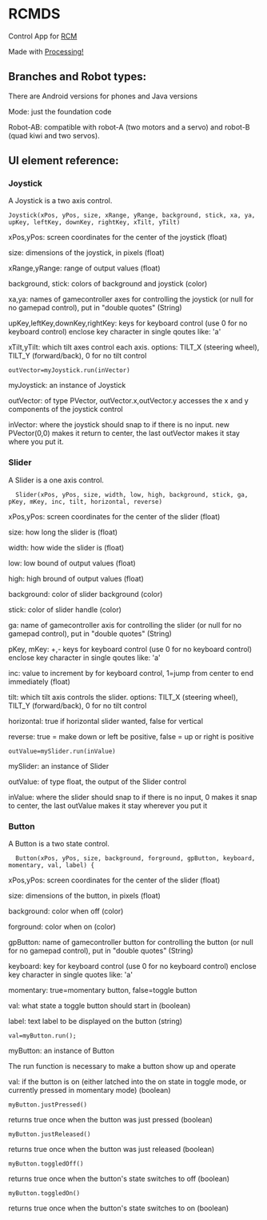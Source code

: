 # RCMDS
Control App for [RCM](https://github.com/rcmgames/rcm)

Made with [Processing!](https://www.processing.org/reference)

## Branches and Robot types:
There are Android versions for phones and Java versions

Mode: just the foundation code

Robot-AB: compatible with robot-A (two motors and a servo) and robot-B (quad kiwi and two servos).



## UI element reference:
### Joystick
A Joystick is a two axis control.
```
Joystick(xPos, yPos, size, xRange, yRange, background, stick, xa, ya, upKey, leftKey, downKey, rightKey, xTilt, yTilt)
```

xPos,yPos: screen coordinates for the center of the joystick (float)

size: dimensions of the joystick, in pixels (float)

xRange,yRange: range of output values (float)

background, stick: colors of background and joystick (color)

xa,ya: names of gamecontroller axes for controlling the joystick (or null for no gamepad control), put in "double quotes" (String)

upKey,leftKey,downKey,rightKey: keys for keyboard control (use 0 for no keyboard control) enclose key character in single qoutes like: 'a'

xTilt,yTilt: which tilt axes control each axis. options: TILT_X (steering wheel), TILT_Y (forward/back), 0 for no tilt control

```
outVector=myJoystick.run(inVector)
```

myJoystick: an instance of Joystick

outVector: of type PVector, outVector.x,outVector.y accesses the x and y components of the joystick control

inVector: where the joystick should snap to if there is no input. new PVector(0,0) makes it return to center, the last outVector makes it stay where you put it.

### Slider
A Slider is a one axis control.
```
  Slider(xPos, yPos, size, width, low, high, background, stick, ga, pKey, mKey, inc, tilt, horizontal, reverse)
```

xPos,yPos: screen coordinates for the center of the slider (float)

size: how long the slider is (float)

width: how wide the slider is (float)

low: low bound of output values (float)

high: high bround of output values (float)

background: color of slider background (color)

stick: color of slider handle (color)

ga: name of gamecontroller axis for controlling the slider (or null for no gamepad control), put in "double quotes" (String)

pKey, mKey: +,- keys for keyboard control (use 0 for no keyboard control) enclose key character in single qoutes like: 'a'

inc: value to increment by for keyboard control, 1=jump from center to end immediately (float)

tilt: which tilt axis controls the slider. options: TILT_X (steering wheel), TILT_Y (forward/back), 0 for no tilt control

horizontal: true if horizontal slider wanted, false for vertical

reverse: true = make down or left be positive, false =  up or right is positive

```
outValue=mySlider.run(inValue)
```
mySlider: an instance of Slider

outValue: of type float, the output of the Slider control

inValue: where the slider should snap to if there is no input, 0 makes it snap to center, the last outValue makes it stay wherever you put it

### Button
A Button is a two state control.
```
  Button(xPos, yPos, size, background, forground, gpButton, keyboard, momentary, val, label) {
```
xPos,yPos: screen coordinates for the center of the slider (float)

size: dimensions of the button, in pixels (float)

background: color when off (color)

forground: color when on (color)

gpButton: name of gamecontroller button for controlling the button (or null for no gamepad control), put in "double quotes" (String)

keyboard: key for keyboard control (use 0 for no keyboard control) enclose key character in single quotes like: 'a'

momentary: true=momentary button, false=toggle button

val: what state a toggle button should start in (boolean)

label: text label to be displayed on the button (string)

```
val=myButton.run();
```
myButton: an instance of Button

The run function is necessary to make a button show up and operate

val: if the button is on (either latched into the on state in toggle mode, or currently pressed in momentary mode) (boolean)

```
myButton.justPressed()
```
returns true once when the button was just pressed (boolean)

```
myButton.justReleased()
```
returns true once when the button was just released (boolean)

```
myButton.toggledOff()
```
returns true once when the button's state switches to off (boolean)

```
myButton.toggledOn()
```
returns true once when the button's state switches to on (boolean)
